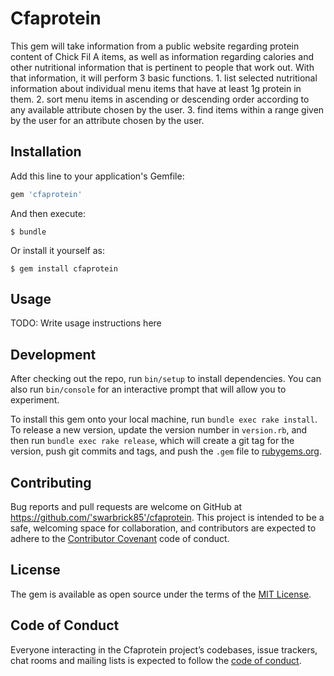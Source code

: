# Cfaprotein

This gem will take information from a public website regarding protein content of Chick Fil A items, as well as information regarding calories and other nutritional information that is pertinent to people that work out. With that information, it will perform 3 basic functions. 1. list selected nutritional information about individual menu items that have at least 1g protein in them. 2. sort menu items in ascending or descending order according to any available attribute chosen by the user. 3. find items within a range given by the user for an attribute chosen by the user. 

## Installation

Add this line to your application's Gemfile:

```ruby
gem 'cfaprotein'
```

And then execute:

    $ bundle

Or install it yourself as:

    $ gem install cfaprotein

## Usage

TODO: Write usage instructions here

## Development

After checking out the repo, run `bin/setup` to install dependencies. You can also run `bin/console` for an interactive prompt that will allow you to experiment.

To install this gem onto your local machine, run `bundle exec rake install`. To release a new version, update the version number in `version.rb`, and then run `bundle exec rake release`, which will create a git tag for the version, push git commits and tags, and push the `.gem` file to [rubygems.org](https://rubygems.org).

## Contributing

Bug reports and pull requests are welcome on GitHub at https://github.com/'swarbrick85'/cfaprotein. This project is intended to be a safe, welcoming space for collaboration, and contributors are expected to adhere to the [Contributor Covenant](http://contributor-covenant.org) code of conduct.

## License

The gem is available as open source under the terms of the [MIT License](https://opensource.org/licenses/MIT).

## Code of Conduct

Everyone interacting in the Cfaprotein project’s codebases, issue trackers, chat rooms and mailing lists is expected to follow the [code of conduct](https://github.com/'swarbrick85'/cfaprotein/blob/master/CODE_OF_CONDUCT.md).
